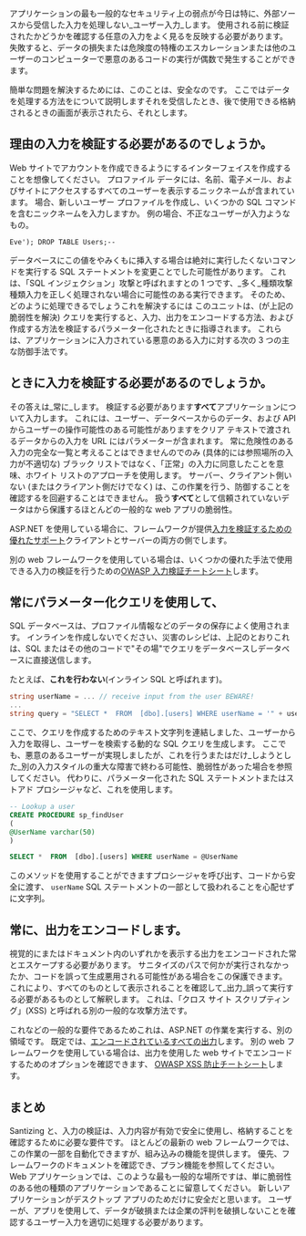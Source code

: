 アプリケーションの最も一般的なセキュリティ上の弱点が今日は特に、外部ソースから受信した入力を処理しない_ユーザー入力_します。 使用される前に検証されたかどうかを確認する任意の入力をよく見るを反映する必要があります。 失敗すると、データの損失または危険度の特権のエスカレーションまたは他のユーザーのコンピューターで悪意のあるコードの実行が偶数で発生することができます。

簡単な問題を解決するためには、このことは、安全なのです。 ここではデータを処理する方法をについて説明しますそれを受信したとき、後で使用できる格納されるときの画面が表示されたら、それとします。

## <a name="why-do-we-need-to-validate-our-input"></a>理由の入力を検証する必要があるのでしょうか。

Web サイトでアカウントを作成できるようにするインターフェイスを作成することを想像してください。 プロファイル データには、名前、電子メール、およびサイトにアクセスするすべてのユーザーを表示するニックネームが含まれています。 場合、新しいユーザー プロファイルを作成し、いくつかの SQL コマンドを含むニックネームを入力しますか。 例の場合、不正なユーザーが入力ようなもの。

```output
Eve'); DROP TABLE Users;--
```

データベースにこの値をやみくもに挿入する場合は絶対に実行したくないコマンドを実行する SQL ステートメントを変更ことでした可能性があります。 これは、「SQL インジェクション」攻撃と呼ばれますとの 1 つです、_多く_種類攻撃種類入力を正しく処理されない場合に可能性のある実行できます。 そのため、どのように処理できるでしょうこれを解決するには このユニットは、(が上記の脆弱性を解決) クエリを実行すると、入力、出力をエンコードする方法、および作成する方法を検証するパラメーター化されたときに指導されます。 これらは、アプリケーションに入力されている悪意のある入力に対する次の 3 つの主な防御手法です。

## <a name="when-do-i-need-to-validate-input"></a>ときに入力を検証する必要があるのでしょうか。

その答えは_常に_します。 検証する必要があります**すべて**アプリケーションについて入力します。 これには、ユーザー、データベースからのデータ、および API からユーザーの操作可能性のある可能性がありますをクリア テキストで渡されるデータからの入力を URL にはパラメーターが含まれます。 常に危険性のある入力の完全な一覧と考えることはできませんのでのみ (具体的には参照場所の入力が不適切な) ブラック リストではなく、「正常」の入力に同意したことを意味、ホワイト リストのアプローチを使用します。  サーバー、クライアント側いない (またはクライアント側だけでなく) は、この作業を行う、防御することを確認するを回避することはできません。 扱う**すべて**として信頼されていないデータはから保護するほとんどの一般的な web アプリの脆弱性。

ASP.NET を使用している場合に、フレームワークが提供[入力を検証するための優れたサポート](https://docs.microsoft.com/aspnet/web-pages/overview/ui-layouts-and-themes/validating-user-input-in-aspnet-web-pages-sites)クライアントとサーバーの両方の側でします。

別の web フレームワークを使用している場合は、いくつかの優れた手法で使用できる入力の検証を行うための[OWASP 入力検証チートシート](https://www.owasp.org/index.php/Input_Validation_Cheat_Sheet)します。


## <a name="always-use-parameterized-queries"></a>常にパラメーター化クエリを使用して、

SQL データベースは、プロファイル情報などのデータの保存によく使用されます。  インラインを作成しないでください、災害のレシピは、上記のとおりこれは、SQL またはその他のコードで"その場"でクエリをデータベースしデータベースに直接送信します。

たとえば、**これを行わない**(インライン SQL と呼ばれます)。

```csharp
string userName = ... // receive input from the user BEWARE!
...
string query = "SELECT *  FROM  [dbo].[users] WHERE userName = '" + userName + "'";
```

ここで、クエリを作成するためのテキスト文字列を連結しました、ユーザーから入力を取得し、ユーザーを検索する動的な SQL クエリを生成します。 ここでも、悪意のあるユーザーが実現しましたが、これを行うまたはだけ_しようとした_別の入力スタイルの重大な障害で終わる可能性、脆弱性があった場合を参照してください。 代わりに、パラメーター化された SQL ステートメントまたはストアド プロシージャなど、これを使用します。

```sql
-- Lookup a user
CREATE PROCEDURE sp_findUser
(
@UserName varchar(50)
)

SELECT *  FROM  [dbo].[users] WHERE userName = @UserName
```

このメソッドを使用することができますプロシージャを呼び出す、コードから安全に渡す、 `userName` SQL ステートメントの一部として扱われることを心配せずに文字列。

## <a name="always-encode-your-output"></a>常に、出力をエンコードします。

視覚的にまたはドキュメント内のいずれかを表示する出力をエンコードされた常とエスケープする必要があります。 サニタイズのパスで何かが実行されなかったか、コードを誤って生成悪用される可能性がある場合をこの保護できます。 これにより、すべてのものとして表示されることを確認して_出力_誤って実行する必要があるものとして解釈します。 これは、「クロス サイト スクリプティング」(XSS) と呼ばれる別の一般的な攻撃方法です。

これなどの一般的な要件であるためこれは、ASP.NET の作業を実行する、別の領域です。 既定では、[エンコードされているすべての出力](https://docs.microsoft.com/aspnet/core/security/cross-site-scripting?view=aspnetcore-2.1)します。 別の web フレームワークを使用している場合は、出力を使用した web サイトでエンコードするためのオプションを確認できます、 [OWASP XSS 防止チートシート](https://www.owasp.org/index.php/XSS_(Cross_Site_Scripting)_Prevention_Cheat_Sheet)します。

## <a name="summary"></a>まとめ

Santizing と、入力の検証は、入力内容が有効で安全に使用し、格納することを確認するために必要な要件です。 ほとんどの最新の web フレームワークでは、この作業の一部を自動化できますが、組み込みの機能を提供します。 優先、フレームワークのドキュメントを確認でき、プラン機能を参照してください。 Web アプリケーションでは、このような最も一般的な場所ですは、単に脆弱性のある他の種類のアプリケーションであることに留意してください。 新しいアプリケーションがデスクトップ アプリのためだけに安全だと思います。 ユーザーが、アプリを使用して、データが破損または企業の評判を破損しないことを確認するユーザー入力を適切に処理する必要があります。